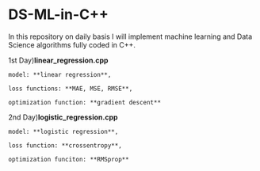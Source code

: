 # DS-ML-in-C++

In this repository on daily basis I will implement machine learning and Data Science algorithms fully coded in C++. 

1st Day)**linear_regression.cpp**

    model: **linear regression**,
  
    loss functions: **MAE, MSE, RMSE**, 
  
    optimization function: **gradient descent**
  

2nd Day)**logistic_regression.cpp**

    model: **logistic regression**,
  
    loss function: **crossentropy**,
  
    optimization funciton: **RMSprop**
